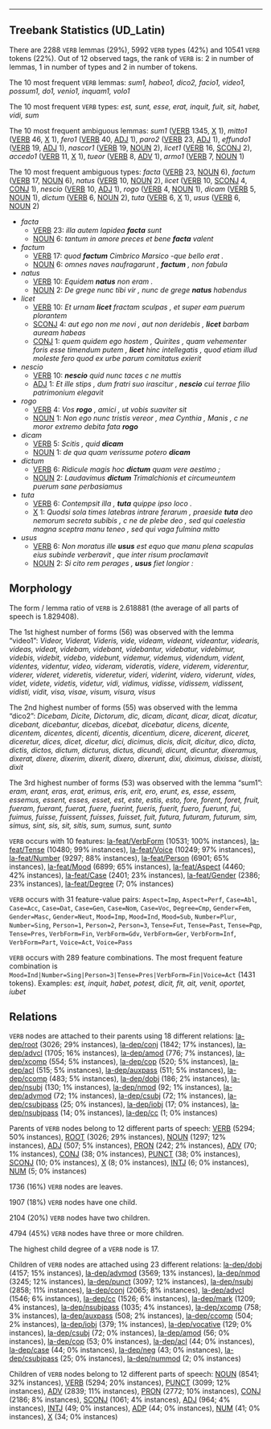 

--------------------------------------------------------------------------------

## Treebank Statistics (UD_Latin)

There are 2288 `VERB` lemmas (29%), 5992 `VERB` types (42%) and 10541 `VERB` tokens (22%).
Out of 12 observed tags, the rank of `VERB` is: 2 in number of lemmas, 1 in number of types and 2 in number of tokens.

The 10 most frequent `VERB` lemmas: _sum1, habeo1, dico2, facio1, video1, possum1, do1, venio1, inquam1, volo1_

The 10 most frequent `VERB` types:  _est, sunt, esse, erat, inquit, fuit, sit, habet, vidi, sum_

The 10 most frequent ambiguous lemmas: _sum1_ ([VERB]() 1345, [X]() 1), _mitto1_ ([VERB]() 46, [X]() 1), _fero1_ ([VERB]() 40, [ADJ]() 1), _paro2_ ([VERB]() 23, [ADJ]() 1), _effundo1_ ([VERB]() 19, [ADJ]() 1), _nascor1_ ([VERB]() 19, [NOUN]() 2), _licet1_ ([VERB]() 16, [SCONJ]() 2), _accedo1_ ([VERB]() 11, [X]() 1), _tueor_ ([VERB]() 8, [ADV]() 1), _armo1_ ([VERB]() 7, [NOUN]() 1)

The 10 most frequent ambiguous types:  _facta_ ([VERB]() 23, [NOUN]() 6), _factum_ ([VERB]() 17, [NOUN]() 6), _natus_ ([VERB]() 10, [NOUN]() 2), _licet_ ([VERB]() 10, [SCONJ]() 4, [CONJ]() 1), _nescio_ ([VERB]() 10, [ADJ]() 1), _rogo_ ([VERB]() 4, [NOUN]() 1), _dicam_ ([VERB]() 5, [NOUN]() 1), _dictum_ ([VERB]() 6, [NOUN]() 2), _tuta_ ([VERB]() 6, [X]() 1), _usus_ ([VERB]() 6, [NOUN]() 2)


* _facta_
  * [VERB]() 23: _illa autem lapidea <b>facta</b> sunt_
  * [NOUN]() 6: _tantum in amore preces et bene <b>facta</b> valent_
* _factum_
  * [VERB]() 17: _quod <b>factum</b> Cimbrico Marsico -que bello erat ._
  * [NOUN]() 6: _omnes naves naufragarunt , <b>factum</b> , non fabula_
* _natus_
  * [VERB]() 10: _Equidem <b>natus</b> non eram ._
  * [NOUN]() 2: _De grege nunc tibi vir , nunc de grege <b>natus</b> habendus_
* _licet_
  * [VERB]() 10: _Et urnam <b>licet</b> fractam sculpas , et super eam puerum plorantem_
  * [SCONJ]() 4: _aut ego non me novi , aut non deridebis , <b>licet</b> barbam auream habeas_
  * [CONJ]() 1: _quem quidem ego hostem , Quirites , quam vehementer foris esse timendum putem , <b>licet</b> hinc intellegatis , quod etiam illud moleste fero quod ex urbe parum comitatus exierit_
* _nescio_
  * [VERB]() 10: _<b>nescio</b> quid nunc taces c ne muttis_
  * [ADJ]() 1: _Et ille stips , dum fratri suo irascitur , <b>nescio</b> cui terrae filio patrimonium elegavit_
* _rogo_
  * [VERB]() 4: _Vos <b>rogo</b> , amici , ut vobis suaviter sit_
  * [NOUN]() 1: _Non ego nunc tristis vereor , mea Cynthia , Manis , c ne moror extremo debita fata <b>rogo</b>_
* _dicam_
  * [VERB]() 5: _Scitis , quid <b>dicam</b>_
  * [NOUN]() 1: _de qua quam verissume potero <b>dicam</b>_
* _dictum_
  * [VERB]() 6: _Ridicule magis hoc <b>dictum</b> quam vere aestimo ;_
  * [NOUN]() 2: _Laudavimus <b>dictum</b> Trimalchionis et circumeuntem puerum sane perbasiamus_
* _tuta_
  * [VERB]() 6: _Contempsit illa , <b>tuta</b> quippe ipso loco ._
  * [X]() 1: _Quodsi sola times latebras intrare ferarum , praeside <b>tuta</b> deo nemorum secreta subibis , c ne de plebe deo , sed qui caelestia magna sceptra manu teneo , sed qui vaga fulmina mitto_
* _usus_
  * [VERB]() 6: _Non moratus ille <b>usus</b> est equo que manu plena scapulas eius subinde verberavit , que inter risum proclamavit_
  * [NOUN]() 2: _Si cito rem perages , <b>usus</b> fiet longior :_

## Morphology

The form / lemma ratio of `VERB` is 2.618881 (the average of all parts of speech is 1.829408).

The 1st highest number of forms (56) was observed with the lemma “video1”: _Videor, Viderat, Videris, vide, videam, videant, videantur, videaris, videas, videat, videbam, videbant, videbantur, videbatur, videbimur, videbis, videbit, videbo, videbunt, videmur, videmus, videndum, vident, videntes, videntur, video, videram, videratis, videre, viderem, viderentur, viderer, videret, videretis, videretur, videri, viderint, videro, viderunt, vides, videt, videte, videtis, videtur, vidi, vidimus, vidisse, vidissem, vidissent, vidisti, vidit, visa, visae, visum, visura, visus_

The 2nd highest number of forms (55) was observed with the lemma “dico2”: _Dicebam, Dicite, Dictorum, dic, dicam, dicant, dicar, dicat, dicatur, dicebant, dicebantur, dicebas, dicebat, dicebatur, dicens, dicente, dicentem, dicentes, dicenti, dicentis, dicentium, dicere, dicerent, diceret, diceretur, dices, dicet, dicetur, dici, dicimus, dicis, dicit, dicitur, dico, dicta, dictis, dictos, dictum, dicturus, dictus, dicundi, dicunt, dicuntur, dixeramus, dixerat, dixere, dixerim, dixerit, dixero, dixerunt, dixi, diximus, dixisse, dixisti, dixit_

The 3rd highest number of forms (53) was observed with the lemma “sum1”: _eram, erant, eras, erat, erimus, eris, erit, ero, erunt, es, esse, essem, essemus, essent, esses, esset, est, este, estis, esto, fore, forent, foret, fruit, fueram, fuerant, fuerat, fuere, fuerint, fueris, fuerit, fuero, fuerunt, fui, fuimus, fuisse, fuissent, fuisses, fuisset, fuit, futura, futuram, futurum, sim, simus, sint, sis, sit, sitis, sum, sumus, sunt, sunto_

`VERB` occurs with 10 features: [la-feat/VerbForm]() (10531; 100% instances), [la-feat/Tense]() (10480; 99% instances), [la-feat/Voice]() (10249; 97% instances), [la-feat/Number]() (9297; 88% instances), [la-feat/Person]() (6901; 65% instances), [la-feat/Mood]() (6899; 65% instances), [la-feat/Aspect]() (4460; 42% instances), [la-feat/Case]() (2401; 23% instances), [la-feat/Gender]() (2386; 23% instances), [la-feat/Degree]() (7; 0% instances)

`VERB` occurs with 31 feature-value pairs: `Aspect=Imp`, `Aspect=Perf`, `Case=Abl`, `Case=Acc`, `Case=Dat`, `Case=Gen`, `Case=Nom`, `Case=Voc`, `Degree=Cmp`, `Gender=Fem`, `Gender=Masc`, `Gender=Neut`, `Mood=Imp`, `Mood=Ind`, `Mood=Sub`, `Number=Plur`, `Number=Sing`, `Person=1`, `Person=2`, `Person=3`, `Tense=Fut`, `Tense=Past`, `Tense=Pqp`, `Tense=Pres`, `VerbForm=Fin`, `VerbForm=Gdv`, `VerbForm=Ger`, `VerbForm=Inf`, `VerbForm=Part`, `Voice=Act`, `Voice=Pass`

`VERB` occurs with 289 feature combinations.
The most frequent feature combination is `Mood=Ind|Number=Sing|Person=3|Tense=Pres|VerbForm=Fin|Voice=Act` (1431 tokens).
Examples: _est, inquit, habet, potest, dicit, fit, ait, venit, oportet, iubet_


## Relations

`VERB` nodes are attached to their parents using 18 different relations: [la-dep/root]() (3026; 29% instances), [la-dep/conj]() (1842; 17% instances), [la-dep/advcl]() (1705; 16% instances), [la-dep/amod]() (776; 7% instances), [la-dep/xcomp]() (554; 5% instances), [la-dep/cop]() (520; 5% instances), [la-dep/acl]() (515; 5% instances), [la-dep/auxpass]() (511; 5% instances), [la-dep/ccomp]() (483; 5% instances), [la-dep/dobj]() (186; 2% instances), [la-dep/nsubj]() (130; 1% instances), [la-dep/nmod]() (92; 1% instances), [la-dep/advmod]() (72; 1% instances), [la-dep/csubj]() (72; 1% instances), [la-dep/csubjpass]() (25; 0% instances), [la-dep/iobj]() (17; 0% instances), [la-dep/nsubjpass]() (14; 0% instances), [la-dep/cc]() (1; 0% instances)

Parents of `VERB` nodes belong to 12 different parts of speech: [VERB]() (5294; 50% instances), [ROOT]() (3026; 29% instances), [NOUN]() (1297; 12% instances), [ADJ]() (507; 5% instances), [PRON]() (242; 2% instances), [ADV]() (70; 1% instances), [CONJ]() (38; 0% instances), [PUNCT]() (38; 0% instances), [SCONJ]() (10; 0% instances), [X]() (8; 0% instances), [INTJ]() (6; 0% instances), [NUM]() (5; 0% instances)

1736 (16%) `VERB` nodes are leaves.

1907 (18%) `VERB` nodes have one child.

2104 (20%) `VERB` nodes have two children.

4794 (45%) `VERB` nodes have three or more children.

The highest child degree of a `VERB` node is 17.

Children of `VERB` nodes are attached using 23 different relations: [la-dep/dobj]() (4157; 15% instances), [la-dep/advmod]() (3569; 13% instances), [la-dep/nmod]() (3245; 12% instances), [la-dep/punct]() (3097; 12% instances), [la-dep/nsubj]() (2858; 11% instances), [la-dep/conj]() (2065; 8% instances), [la-dep/advcl]() (1546; 6% instances), [la-dep/cc]() (1526; 6% instances), [la-dep/mark]() (1209; 4% instances), [la-dep/nsubjpass]() (1035; 4% instances), [la-dep/xcomp]() (758; 3% instances), [la-dep/auxpass]() (508; 2% instances), [la-dep/ccomp]() (504; 2% instances), [la-dep/iobj]() (379; 1% instances), [la-dep/vocative]() (129; 0% instances), [la-dep/csubj]() (72; 0% instances), [la-dep/amod]() (56; 0% instances), [la-dep/cop]() (53; 0% instances), [la-dep/acl]() (44; 0% instances), [la-dep/case]() (44; 0% instances), [la-dep/neg]() (43; 0% instances), [la-dep/csubjpass]() (25; 0% instances), [la-dep/nummod]() (2; 0% instances)

Children of `VERB` nodes belong to 12 different parts of speech: [NOUN]() (8541; 32% instances), [VERB]() (5294; 20% instances), [PUNCT]() (3099; 12% instances), [ADV]() (2839; 11% instances), [PRON]() (2772; 10% instances), [CONJ]() (2186; 8% instances), [SCONJ]() (1061; 4% instances), [ADJ]() (964; 4% instances), [INTJ]() (49; 0% instances), [ADP]() (44; 0% instances), [NUM]() (41; 0% instances), [X]() (34; 0% instances)

